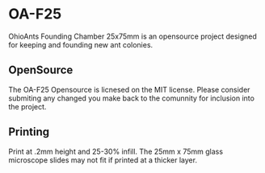 # OA-F25
OhioAnts Founding Chamber 25x75mm is an opensource project designed for keeping and founding new ant colonies.

## OpenSource
The OA-F25 Opensource is licnesed on the MIT license. Please consider submiting any changed you make back to the comunnity for inclusion into the project.

## Printing
Print at .2mm height and 25-30% infill. The 25mm x 75mm glass microscope slides may not fit if printed at a thicker layer.
